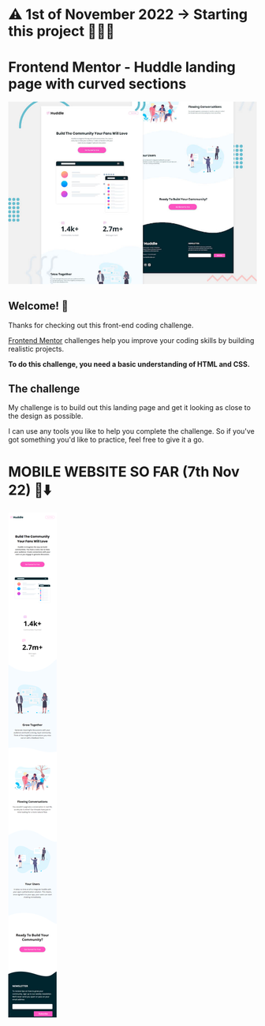 # ⚠️ 1st of November 2022 -> Starting this project 🧑‍💻📝

# Frontend Mentor - Huddle landing page with curved sections

![Header/intro section for the Huddle landing page with curved sections](./design/desktop-preview.jpg)

## Welcome! 👋

Thanks for checking out this front-end coding challenge.

[Frontend Mentor](https://www.frontendmentor.io) challenges help you improve your coding skills by building realistic projects.

**To do this challenge, you need a basic understanding of HTML and CSS.**

## The challenge

My challenge is to build out this landing page and get it looking as close to the design as possible.

I can use any tools you like to help you complete the challenge. So if you've got something you'd like to practice, feel free to give it a go.

# MOBILE WEBSITE SO FAR (7th Nov 22) 📱⬇️
<img src="mobile_07-11-2022.png">
